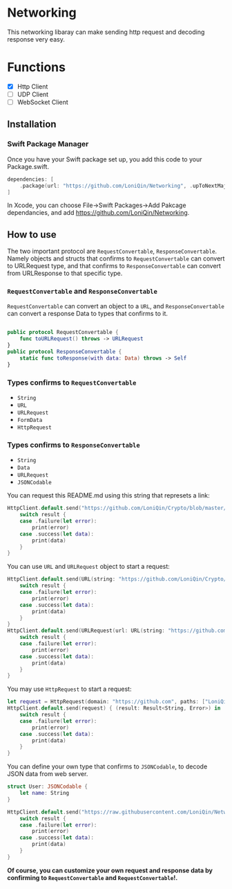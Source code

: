 # Networking

This networking libaray can make sending http request and decoding response very easy.

# Functions
- [x] Http Client
- [ ] UDP Client
- [ ] WebSocket Client

## Installation
### Swift Package Manager

Once you have your Swift package set up, you add this code to your Package.swift. 
```swift
dependencies: [
    .package(url: "https://github.com/LoniQin/Networking", .upToNextMajor(from: "1.0.0"))
]
```
 In Xcode, you can choose File->Swift Packages->Add Pakcage dependancies, and add https://github.com/LoniQin/Networking.
 
 ## How to use
 The two important protocol are `RequestConvertable`, `ResponseConvertable`. Namely objects and structs that confirms to `RequestConvertable` can convert to URLRequest type, and that confirms to `ResponseConvertable` can convert from URLResponse to that specific type. 
 ### `RequestConvertable` and `ResponseConvertable`
 `RequestConvertable` can convert an object to a `URL`, and `ResponseConvertable` can convert a response Data to types that confirms to it.
 ```swift
 
 public protocol RequestConvertable {
     func toURLRequest() throws -> URLRequest
 }
 public protocol ResponseConvertable {
     static func toResponse(with data: Data) throws -> Self
 }

 ```
 ### Types confirms to `RequestConvertable`
 * `String`
 * `URL`
 * `URLRequest`
 * `FormData`
 * `HttpRequest`
 
 ### Types confirms to `ResponseConvertable`
 * `String`
 * `Data`
 * `URLRequest`
 * `JSONCodable`
 
 You can request this README.md using this string that represets a link:
```swift
HttpClient.default.send("https://github.com/LoniQin/Crypto/blob/master/README.md") { (result: Result<Data,Error>) in
    switch result {
    case .failure(let error):
        print(error)
    case .success(let data):
        print(data)
    }
}
```

You can use `URL` and `URLRequest` object to start a request:
```swift
HttpClient.default.send(URL(string: "https://github.com/LoniQin/Crypto/blob/master/README.md")!) { (result: Result<Data, Error>) in
    switch result {
    case .failure(let error):
        print(error)
    case .success(let data):
        print(data)
    }
}
HttpClient.default.send(URLRequest(url: URL(string: "https://github.com/LoniQin/Crypto/blob/master/README.md")!)) { (result: Result<Data, Error>) in
    switch result {
    case .failure(let error):
        print(error)
    case .success(let data):
        print(data)
    }
}
```

You may use `HttpRequest` to start a request:
```swift
let request = HttpRequest(domain: "https://github.com", paths: ["LoniQin", "Crypto", "blob", "master", "README.md"], method: .get)
HttpClient.default.send(request) { (result: Result<String, Error>) in
    switch result {
    case .failure(let error):
        print(error)
    case .success(let data):
        print(data)
    }
}
```

You can define your own type that confirms to `JSONCodable`, to decode JSON data from web server.

```swift
struct User: JSONCodable {
    let name: String
}

HttpClient.default.send("https://raw.githubusercontent.com/LoniQin/Networking/master/Tests/data/mockUser.json") { (result: Result<User, Error>) in
    switch result {
    case .failure(let error):
        print(error)
    case .success(let data):
        print(data)
    }
}
```
**Of course, you can customize your own request and response data by confirming to `RequestConvertable` and `RequestConvertable`!.**
